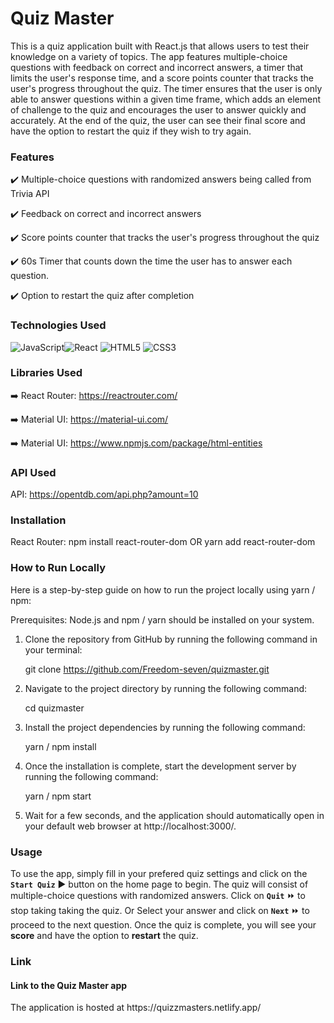 <h1>Quiz Master</h1>

This is a quiz application built with React.js that allows users to test their knowledge on a variety of topics. The app features multiple-choice questions with feedback on correct and incorrect answers, a timer that limits the user's response time, and a score points counter that tracks the user's progress throughout the quiz. The timer ensures that the user is only able to answer questions within a given time frame, which adds an element of challenge to the quiz and encourages the user to answer quickly and accurately. At the end of the quiz, the user can see their final score and have the option to restart the quiz if they wish to try again.

### Features

:heavy_check_mark: Multiple-choice questions with randomized answers being called from Trivia API

:heavy_check_mark: Feedback on correct and incorrect answers

:heavy_check_mark: Score points counter that tracks the user's progress throughout the quiz

:heavy_check_mark: 60s Timer that counts down the time the user has to answer each question.

:heavy_check_mark: Option to restart the quiz after completion

### Technologies Used

![JavaScript](https://img.shields.io/badge/javascript-%23323330.svg?style=for-the-badge&logo=javascript&logoColor=%23F7DF1E)![React](https://img.shields.io/badge/react-%2320232a.svg?style=for-the-badge&logo=react&logoColor=%2361DAFB) ![HTML5](https://img.shields.io/badge/html5-%23E34F26.svg?style=for-the-badge&logo=html5&logoColor=white) ![CSS3](https://img.shields.io/badge/css3-%231572B6.svg?style=for-the-badge&logo=css3&logoColor=white)
<br>

### Libraries Used

:arrow_right: React Router: https://reactrouter.com/

:arrow_right: Material UI: https://material-ui.com/

:arrow_right: Material UI: https://www.npmjs.com/package/html-entities

### API Used

API: https://opentdb.com/api.php?amount=10

### Installation

React Router: npm install react-router-dom OR yarn add react-router-dom

### How to Run Locally

Here is a step-by-step guide on how to run the project locally using yarn / npm:

Prerequisites: Node.js and npm / yarn should be installed on your system.

<ol>
<li>Clone the repository from GitHub by running the following command in your terminal:</li>

git clone https://github.com/Freedom-seven/quizmaster.git

<li>Navigate to the project directory by running the following command:</li>

cd quizmaster

<li>Install the project dependencies by running the following command:</li>

yarn / npm install

<li>Once the installation is complete, start the development server by running the following command:</li>

yarn / npm start

<li>Wait for a few seconds, and the application should automatically open in your default web browser at http://localhost:3000/.
</li>
</ol>

### Usage

To use the app, simply fill in your prefered quiz settings and click on the **`Start Quiz`** :arrow_forward: button on the home page to begin. The quiz will consist of multiple-choice questions with randomized answers. Click on **`Quit`** :fast_forward: to stop taking taking the quiz. Or Select your answer and click on **`Next`** :fast_forward: to proceed to the next question. Once the quiz is complete, you will see your **score** and have the option to **restart** the quiz.

### Link

<h4>Link to the Quiz Master app</h4>
The application is hosted at https://quizzmasters.netlify.app/

